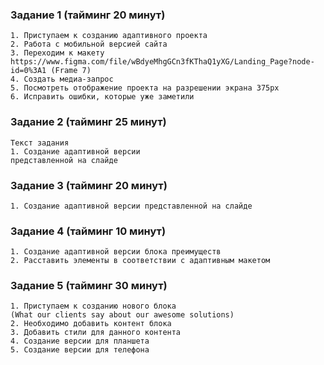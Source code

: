 ### Задание 1 (тайминг 20 минут)
    1. Приступаем к созданию адаптивного проекта
    2. Работа с мобильной версией сайта
    3. Переходим к макету
    https://www.figma.com/file/wBdyeMhgGCn3fKThaQ1yXG/Landing_Page?node-id=0%3A1 (Frame 7)
    4. Создать медиа-запрос
    5. Посмотреть отображение проекта на разрешении экрана 375px
    6. Исправить ошибки, которые уже заметили

### Задание 2 (тайминг 25 минут)
    Текст задания
    1. Создание адаптивной версии
    представленной на слайде

### Задание 3 (тайминг 20 минут)
    1. Создание адаптивной версии представленной на слайде

### Задание 4 (тайминг 10 минут)
    1. Создание адаптивной версии блока преимуществ
    2. Расставить элементы в соответствии с адаптивным макетом

### Задание 5 (тайминг 30 минут)
    1. Приступаем к созданию нового блока
    (What our clients say about our awesome solutions)
    2. Необходимо добавить контент блока
    3. Добавить стили для данного контента
    4. Создание версии для планшета
    5. Создание версии для телефона

